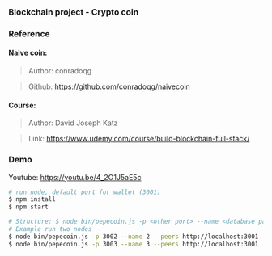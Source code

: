 ### Blockchain project - Crypto coin

### Reference
#### Naive coin: 
  > Author: conradoqg
  
  > Github: https://github.com/conradoqg/naivecoin

#### Course: 
  > Author: David Joseph Katz

  > Link: https://www.udemy.com/course/build-blockchain-full-stack/

### Demo
Youtube: https://youtu.be/4_2O1J5aE5c


```sh
# run node, default port for wallet (3001)
$ npm install
$ npm start

# Structure: $ node bin/pepecoin.js -p <other port> --name <database path> --peers http://localhost:3001
# Example run two nodes
$ node bin/pepecoin.js -p 3002 --name 2 --peers http://localhost:3001
$ node bin/pepecoin.js -p 3003 --name 3 --peers http://localhost:3001
```